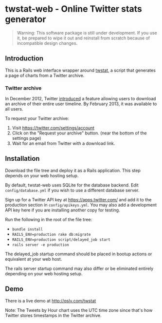 # twstat-web - Online Twitter stats generator

> Warning: This software package is still under development. If you use it, be
> prepared to wipe it out and reinstall from scratch because of incompatible
> design changes.

## Introduction

This is a Rails web interface wrapper around
[twstat](https://github.com/mortonfox/twstat), a script that generates a page
of charts from a Twitter archive.

### Twitter archive

In December 2012, Twitter
[introduced](http://blog.twitter.com/2012/12/your-twitter-archive.html) a
feature allowing users to download an archive of their entire user timeline. By
February 2013, it was available to all users.

To request your Twitter archive:

1. Visit https://twitter.com/settings/account
1. Click on the "Request your archive" button. (near the bottom of the settings page)
1. Wait for an email from Twitter with a download link.

## Installation

Download the file tree and deploy it as a Rails application. This step depends
on your web hosting setup.

By default, twstat-web uses SQLite for the database backend. Edit
`config/database.yml` if you wish to use a different database server.

Sign up for a Twitter API key at https://apps.twitter.com/ and add it to the
production section in `config/apikeys.yml`. You may also add a development API
key here if you are installing another copy for testing.

Run the following in the root of the file tree:

* `bundle install`
* `RAILS_ENV=production rake db:migrate`
* `RAILS_ENV=production script/delayed_job start`
* `rails server -e production`

The delayed\_job startup command should be placed in bootup actions or
equivalent at your web host.

The rails server startup command may also differ or be eliminated entirely
depending on your web hosting setup.

## Demo

There is a live demo at <http://qslv.com/twstat>

Note: The Tweets by Hour chart uses the UTC time zone since that's how Twitter
stores timestamps in the Twitter archive.
